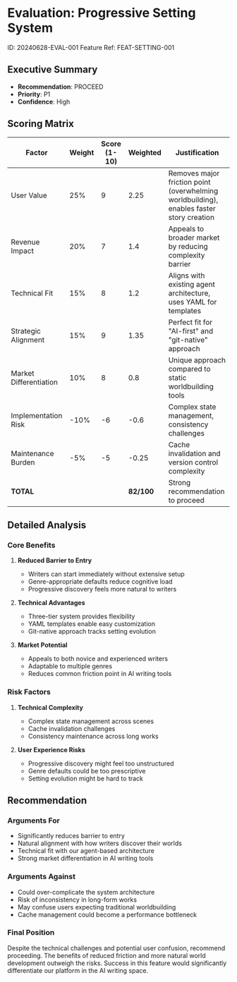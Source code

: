 # Evaluation: Progressive Setting System
ID: 20240628-EVAL-001
Feature Ref: FEAT-SETTING-001

## Executive Summary
- **Recommendation**: PROCEED
- **Priority**: P1
- **Confidence**: High

## Scoring Matrix
| Factor | Weight | Score (1-10) | Weighted | Justification |
|--------|--------|--------------|----------|---------------|
| User Value | 25% | 9 | 2.25 | Removes major friction point (overwhelming worldbuilding), enables faster story creation |
| Revenue Impact | 20% | 7 | 1.4 | Appeals to broader market by reducing complexity barrier |
| Technical Fit | 15% | 8 | 1.2 | Aligns with existing agent architecture, uses YAML for templates |
| Strategic Alignment | 15% | 9 | 1.35 | Perfect fit for "AI-first" and "git-native" approach |
| Market Differentiation | 10% | 8 | 0.8 | Unique approach compared to static worldbuilding tools |
| Implementation Risk | -10% | -6 | -0.6 | Complex state management, consistency challenges |
| Maintenance Burden | -5% | -5 | -0.25 | Cache invalidation and version control complexity |
| **TOTAL** | | | **82/100** | Strong recommendation to proceed |

## Detailed Analysis

### Core Benefits
1. **Reduced Barrier to Entry**
   - Writers can start immediately without extensive setup
   - Genre-appropriate defaults reduce cognitive load
   - Progressive discovery feels more natural to writers

2. **Technical Advantages**
   - Three-tier system provides flexibility
   - YAML templates enable easy customization
   - Git-native approach tracks setting evolution

3. **Market Potential**
   - Appeals to both novice and experienced writers
   - Adaptable to multiple genres
   - Reduces common friction point in AI writing tools

### Risk Factors
1. **Technical Complexity**
   - Complex state management across scenes
   - Cache invalidation challenges
   - Consistency maintenance across long works

2. **User Experience Risks**
   - Progressive discovery might feel too unstructured
   - Genre defaults could be too prescriptive
   - Setting evolution might be hard to track

## Recommendation

### Arguments For
- Significantly reduces barrier to entry
- Natural alignment with how writers discover their worlds
- Technical fit with our agent-based architecture
- Strong market differentiation in AI writing tools

### Arguments Against
- Could over-complicate the system architecture
- Risk of inconsistency in long-form works
- May confuse users expecting traditional worldbuilding
- Cache management could become a performance bottleneck

### Final Position
Despite the technical challenges and potential user confusion, recommend proceeding. The benefits of reduced friction and more natural world development outweigh the risks. Success in this feature would significantly differentiate our platform in the AI writing space.